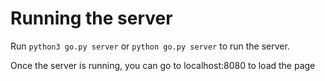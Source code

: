 # Running the server
Run `python3 go.py server` or `python go.py server` to run the server.

Once the server is running, you can go to localhost:8080 to load the page
